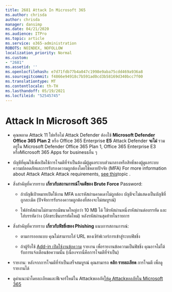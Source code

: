 ```yaml
---
title: 2681 Attack In Microsoft 365
ms.author: chrisda
author: chrisda
manager: dansimp
ms.date: 04/21/2020
ms.audience: ITPro
ms.topic: article
ms.service: o365-administration
ROBOTS: NOINDEX, NOFOLLOW
localization_priority: Normal
ms.custom:
- "2681"
ms.assetid: ''
ms.openlocfilehash: e7d71fdb77b4a047c1998e9aba75cdd469a936a8
ms.sourcegitcommit: f4866e94918c7b591ad0cd3b58169d340bcc7f00
ms.translationtype: MT
ms.contentlocale: th-TH
ms.lasthandoff: 05/19/2021
ms.locfileid: "52545745"
---
```

# <a name="attack-simulator-in-microsoft-365"></a>Attack In Microsoft 365

- คุณพลาด Attack 11 ใช่หรือไม่ Attack Defender ต้องใช้ **Microsoft Defender Office 365 Plan 2** หรือ Office 365 Enterprise **E5** Attack Defender **จะไม่** รวมอยู่ใน Microsoft Defender Office 365 Plan 1, Office 365 Enterprise E3 หรือMicrosoft 365 Apps for businessอื่น ๆ

- บัญชีที่คุณใช้เพื่อเปิดใช้การโจมตีที่จําเป็นต้องมีผู้ดูแลระบบส่วนกลางหรือสิทธิ์ของผู้ดูแลระบบความปลอดภัยและการรับรองความถูกต้องโดยใช้หลายปัจจัย (MFA) For more information about Attack Attack Attack requirements, [see this](/microsoft-365/security/office-365-security/attack-simulator)topic .

- สิ่งสําคัญที่ควรทราบ **เกี่ยวกับสถานการณ์โจมตีของ Brute Force** Password:

  - ถ้าบัญชีเป้าหมายเปิดใช้งาน MFA และรหัสผ่านคาดเดาไม่ถูกต้อง บัญชีจะไม่แสดงเป็นบัญชีที่ถูกละเมิด (ปัจจัยการรับรองความถูกต้องที่สองจะไม่สมบูรณ์)

  - ไฟล์รหัสผ่านไม่สามารถมีขนาดใหญ่กว่า 10 MB ได้ ใช้รหัสผ่านหนึ่งรหัสผ่านต่อบรรทัด และใส่บรรทัดว่าง (อักขระขึ้นบรรทัดใหม่) หลังรหัสผ่านสุดท้ายในรายการ

- สิ่งสําคัญที่ควรทราบ **เกี่ยวกับฟิชชิ่งของ Phishing** แนบการสถานการณ์:

  - ตามการออกแบบ คุณไม่สามารถใส่ URL ของเซิร์ฟเวอร์การเข้าสู่ระบบฟิชชิ่ง

  - ถ้าผู้รับใช้ [Add-in เปิดใช้งานข้อความ](/microsoft-365/security/office-365-security/enable-the-report-message-add-in) รายงาน เพื่อรายงานข้อความเป็นฟิชชิ่ง คุณอาจไม่ได้รับการแจ้งเตือนข้อความนั้น (เนื่องจากนี่คือการโจมตีที่จําเป็น)

- รายงาน: หลังจากการโจมตีที่จําเป็นเสร็จสมบูรณ์ คุณสามารถ **คลิก รายละเอียด** การโจมตี เพื่อดูรายงานได้

- ดูคําแนะนําโดยละเอียดและฟีเจอร์ใหม่ใน Attackขออภัย[ให้ดู Attackขออภัยใน Microsoft 365](/microsoft-365/security/office-365-security/attack-simulator)
